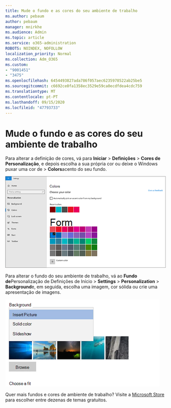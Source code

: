 ```yaml
---
title: Mude o fundo e as cores do seu ambiente de trabalho
ms.author: pebaum
author: pebaum
manager: mnirkhe
ms.audience: Admin
ms.topic: article
ms.service: o365-administration
ROBOTS: NOINDEX, NOFOLLOW
localization_priority: Normal
ms.collection: Adm_O365
ms.custom:
- "9001451"
- "3475"
ms.openlocfilehash: 6454493827ada786f057aec6235978522ab25be5
ms.sourcegitcommit: c6692ce0fa1358ec3529e59ca0ecdfdea4cdc759
ms.translationtype: MT
ms.contentlocale: pt-PT
ms.lasthandoff: 09/15/2020
ms.locfileid: "47793733"
---
```

# <a name="change-your-desktop-background-and-colors"></a>Mude o fundo e as cores do seu ambiente de trabalho

Para alterar a definição de cores, vá para **Iniciar**  >  **Definições**  >  **Cores de Personalização**, e depois escolha a sua própria cor ou deixe o Windows puxar uma cor de  >  **Colors**acento do seu fundo.

![Personalize as suas cores no Windows.](media/windows-personalization-colors.png)

Para alterar o fundo do seu ambiente de trabalho, vá ao **Fundo de**Personalização de Definições de Início  >  **Settings**  >  **Personalization**  >  **Background**e, em seguida, escolha uma imagem, cor sólida ou crie uma apresentação de imagens. 

![Altere o fundo de ambiente de trabalho do Windows.](media/windows-desktop-background.png)

Quer mais fundos e cores de ambiente de trabalho? Visite a [Microsoft Store](https://www.microsoft.com/store/collections/windowsthemes) para escolher entre dezenas de temas gratuitos.
